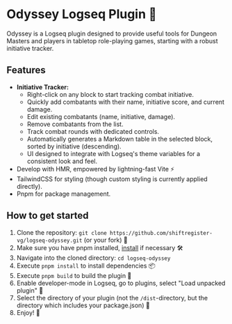 # Odyssey Logseq Plugin 🚀

Odyssey is a Logseq plugin designed to provide useful tools for Dungeon Masters and players in tabletop role-playing games, starting with a robust initiative tracker.

## Features

- **Initiative Tracker:**
  - Right-click on any block to start tracking combat initiative.
  - Quickly add combatants with their name, initiative score, and current damage.
  - Edit existing combatants (name, initiative, damage).
  - Remove combatants from the list.
  - Track combat rounds with dedicated controls.
  - Automatically generates a Markdown table in the selected block, sorted by initiative (descending).
  - UI designed to integrate with Logseq's theme variables for a consistent look and feel.
- Develop with HMR, empowered by lightning-fast Vite ⚡
- TailwindCSS for styling (though custom styling is currently applied directly).
- Pnpm for package management.

## How to get started
1. Clone the repository: `git clone https://github.com/shiftregister-vg/logseq-odyssey.git` (or your fork) 🔨
2. Make sure you have pnpm installed, [install](https://pnpm.io/installation) if necessary 🛠
3. Navigate into the cloned directory: `cd logseq-odyssey`
4. Execute `pnpm install` to install dependencies 📦
5. Execute `pnpm build` to build the plugin 🚧
6. Enable developer-mode in Logseq, go to plugins, select "Load unpacked plugin" 🔌
7. Select the directory of your plugin (not the `/dist`-directory, but the directory which includes your package.json) 📂
8. Enjoy! 🎉